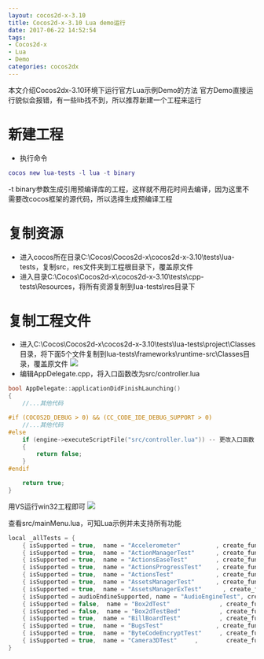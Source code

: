 ```yaml
---
layout: cocos2d-x-3.10
title: Cocos2d-x-3.10 Lua demo运行
date: 2017-06-22 14:52:54
tags: 
- Cocos2d-x
- Lua
- Demo
categories: cocos2dx
---
```


本文介绍Cocos2dx-3.10环境下运行官方Lua示例Demo的方法
官方Demo直接运行貌似会报错，有一些lib找不到，所以推荐新建一个工程来运行

# 新建工程
- 执行命令
``` lua
cocos new lua-tests -l lua -t binary
```
-t binary参数生成引用预编译库的工程，这样就不用花时间去编译，因为这里不需要改cocos框架的源代码，所以选择生成预编译工程

# 复制资源
- 进入cocos所在目录C:\Cocos\Cocos2d-x\cocos2d-x-3.10\tests\lua-tests，复制src，res文件夹到工程根目录下，覆盖原文件
- 进入目录C:\Cocos\Cocos2d-x\cocos2d-x-3.10\tests\cpp-tests\Resources，将所有资源复制到lua-tests\res目录下

# 复制工程文件
- 进入C:\Cocos\Cocos2d-x\cocos2d-x-3.10\tests\lua-tests\project\Classes目录，将下面5个文件复制到lua-tests\frameworks\runtime-src\Classes目录，覆盖原文件
![](\images\2017-06-22-Cocos2d-x-3.10-Lua-demo运行\1.png)
- 编辑AppDelegate.cpp，将入口函数改为src/controller.lua
```c++
bool AppDelegate::applicationDidFinishLaunching()
{
    //...其他代码

#if (COCOS2D_DEBUG > 0) && (CC_CODE_IDE_DEBUG_SUPPORT > 0)
    //...其他代码
#else
    if (engine->executeScriptFile("src/controller.lua")) -- 更改入口函数
    {
        return false;
    }
#endif

    return true;
}
```
用VS运行win32工程即可
![](\images\2017-06-22-Cocos2d-x-3.10-Lua-demo运行\2.png)

查看src/mainMenu.lua，可知Lua示例并未支持所有功能
```c++
local _allTests = {
    { isSupported = true,  name = "Accelerometer"          , create_func=             AccelerometerMain  },
    { isSupported = true,  name = "ActionManagerTest"      , create_func   =         ActionManagerTestMain  },
    { isSupported = true,  name = "ActionsEaseTest"        , create_func   =           EaseActionsTest      },
    { isSupported = true,  name = "ActionsProgressTest"    , create_func   =       ProgressActionsTest      },
    { isSupported = true,  name = "ActionsTest"            , create_func   =               ActionsTest      },
    { isSupported = true,  name = "AssetsManagerTest"      , create_func   =         AssetsManagerTestMain      },
    { isSupported = true,  name = "AssetsManagerExTest"      , create_func   =         AssetsManagerExTestMain  },
    { isSupported = audioEndineSupported, name = "AudioEngineTest", create_func = AudioEngineTest},
    { isSupported = false,  name = "Box2dTest"              , create_func=                 Box2dTestMain  },
    { isSupported = false,  name = "Box2dTestBed"           , create_func=              Box2dTestBedMain  },
    { isSupported = true,  name = "BillBoardTest"           , create_func=              BillBoardTestMain},
    { isSupported = true,  name = "BugsTest"               , create_func=              BugsTestMain      },
    { isSupported = true,  name = "ByteCodeEncryptTest"     , create_func=       ByteCodeEncryptTestMain  },
    { isSupported = true,  name = "Camera3DTest"     ,        create_func=       Camera3DTestMain  }
}
```

